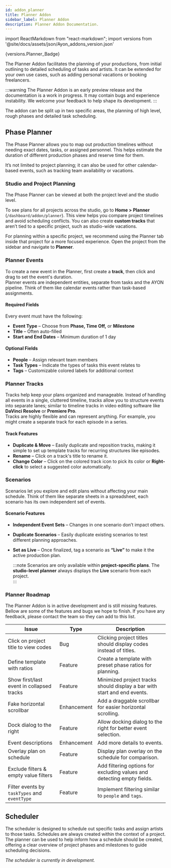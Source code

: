 ```yaml
---
id: addon_planner
title: Planner Addon
sidebar_label: Planner Addon
description: Planner Addon Documentation.
---
```


import ReactMarkdown from "react-markdown";
import versions from '@site/docs/assets/json/Ayon_addons_version.json'

<ReactMarkdown>
{versions.Planner_Badge}
</ReactMarkdown>

The Planner Addon facilitates the planning of your productions, from initial outlining to detailed scheduling of tasks and artists. It can be extended for your own use cases, such as adding personal vacations or booking freelancers.

:::warning
The Planner Addon is an early preview release and the documentation is a work in progress. It may contain bugs and experience instability. We welcome your feedback to help shape its development.
:::

The addon can be split up in two specific areas, the planning of high level, rough phases and detailed task scheduling.

## Phase Planner

The Phase Planner allows you to map out production timelines without needing exact dates, tasks, or assigned personnel. This helps estimate the duration of different production phases and reserve time for them.

It’s not limited to project planning; it can also be used for other calendar-based events, such as tracking team availability or vacations.

### Studio and Project Planning

The Phase Planner can be viewed at both the project level and the studio level.

To see plans for all projects across the studio, go to **Home > Planner** (`/dashboard/addon/planner`). This view helps you compare project timelines and avoid scheduling conflicts. You can also create **custom tracks** that aren’t tied to a specific project, such as studio-wide vacations.

For planning within a specific project, we recommend using the Planner tab inside that project for a more focused experience. Open the project from the sidebar and navigate to **Planner**.

### Planner Events

To create a new event in the Planner, first create a **track**, then click and drag to set the event's duration.  
Planner events are independent entities, separate from tasks and the AYON pipeline. Think of them like calendar events rather than task-based assignments.

#### Required Fields

Every event must have the following:

-   **Event Type** – Choose from **Phase, Time Off,** or **Milestone**
-   **Title** – Often auto-filled
-   **Start and End Dates** – Minimum duration of 1 day

#### Optional Fields

-   **People** – Assign relevant team members
-   **Task Types** – Indicate the types of tasks this event relates to
-   **Tags** – Customizable colored labels for additional context

### Planner Tracks

Tracks help keep your plans organized and manageable. Instead of handling all events in a single, cluttered timeline, tracks allow you to structure events into separate lanes; similar to timeline tracks in video editing software like **DaVinci Resolve** or **Premiere Pro**.  
Tracks are highly flexible and can represent anything. For example, you might create a separate track for each episode in a series.

#### Track Features

-   **Duplicate & Move** – Easily duplicate and reposition tracks, making it simple to set up template tracks for recurring structures like episodes.
-   **Rename** – Click on a track's title to rename it.
-   **Change Color** – Click on the colored track icon to pick its color or **Right-click** to select a suggested color automatically.

### Scenarios

Scenarios let you explore and edit plans without affecting your main schedule. Think of them like separate sheets in a spreadsheet, each scenario has its own independent set of events.

#### Scenario Features

-   **Independent Event Sets** – Changes in one scenario don’t impact others.
-   **Duplicate Scenarios** – Easily duplicate existing scenarios to test different planning approaches.
-   **Set as Live** – Once finalized, tag a scenario as **“Live”** to make it the active production plan.

    :::note
    Scenarios are only available within **project-specific plans**. The **studio-level planner** always displays the **Live** scenario from each project.  
    :::

### Planner Roadmap

The Planner Addon is in active development and is still missing features. Bellow are some of the features and bugs we hope to finish. If you have any feedback, please contact the team so they can add to this list.

| Issue                                        | Type        | Description                                                              |
| -------------------------------------------- | ----------- | ------------------------------------------------------------------------ |
| Click on project title to view codes         | Bug         | Clicking project titles should display codes instead of titles.          |
| Define template with ratios                  | Feature     | Create a template with preset phase ratios for planning.                 |
| Show first/last event in collapsed tracks    | Feature     | Minimized project tracks should display a bar with start and end events. |
| Fake horizontal scrollbar                    | Enhancement | Add a draggable scrollbar for easier horizontal scrolling.               |
| Dock dialog to the right                     | Feature     | Allow docking dialog to the right for better event selection.            |
| Event descriptions                           | Enhancement | Add more details to events.                                              |
| Overlay plan on schedule                     | Feature     | Display plan overlay on the schedule for comparison.                     |
| Exclude filters & empty value filters        | Feature     | Add filtering options for excluding values and detecting empty fields.   |
| Filter events by `taskTypes` and `eventType` | Feature     | Implement filtering similar to `people` and `tags`.                      |

## Scheduler

The scheduler is designed to schedule out specific tasks and assign artists to those tasks. Schedules are always created within the context of a project. The planner can be used to help inform how a schedule should be created, offering a clear overview of project phases and milestones to guide scheduling decisions.

_The scheduler is currently in development._
